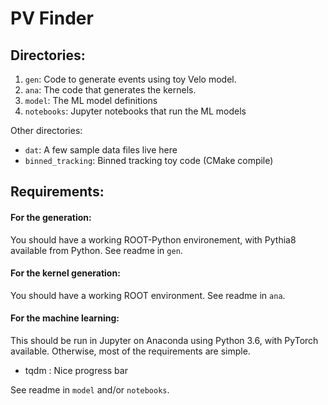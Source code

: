 # PV Finder



## Directories:

1. `gen`: Code to generate events using toy Velo model.
2. `ana`: The code that generates the kernels.
3. `model`: The ML model definitions
4. `notebooks`: Jupyter notebooks that run the ML models

Other directories:

* `dat`: A few sample data files live here
* `binned_tracking`: Binned tracking toy code (CMake compile)


## Requirements:

#### For the generation:

You should have a working ROOT-Python environement, with Pythia8 available from Python. See readme in `gen`.

#### For the kernel generation:

You should have a working ROOT environment.  See readme in `ana`.

#### For the machine learning:

This should be run in Jupyter on Anaconda using Python 3.6, with PyTorch available. Otherwise, most of the requirements are simple.

* tqdm : Nice progress bar

 See readme in `model` and/or `notebooks`.